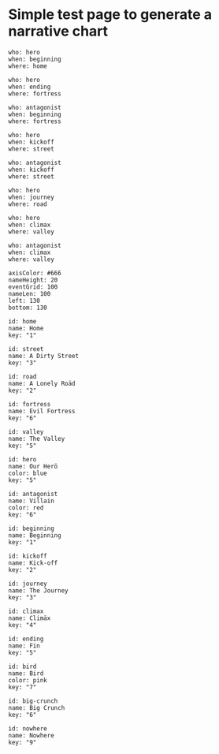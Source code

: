 # Simple test page to generate a narrative chart

```narcha-event
who: hero
when: beginning
where: home
```

```narcha-event
who: hero
when: ending
where: fortress
```

```narcha-event
who: antagonist
when: beginning
where: fortress
```

```narcha-event
who: hero
when: kickoff
where: street
```

```narcha-event
who: antagonist
when: kickoff
where: street
```

```narcha-event
who: hero
when: journey
where: road
```

```narcha-event
who: hero
when: climax
where: valley
```

```narcha-event
who: antagonist
when: climax
where: valley
```

```narcha-plot
axisColor: #666
nameHeight: 20
eventGrid: 100
nameLen: 100
left: 130
bottom: 130
```


```narcha-where
id: home
name: Home
key: "1"
```

```narcha-where
id: street
name: A Dirty Street
key: "3"
```

```narcha-where
id: road
name: A Lonely Roäd
key: "2"
```

```narcha-where
id: fortress
name: Evil Fortress
key: "6"
```

```narcha-where
id: valley
name: The Valley
key: "5"
```

```narcha-who
id: hero
name: Our Herö
color: blue
key: "5"
```

```narcha-who
id: antagonist
name: Villain
color: red
key: "6"
```

```narcha-when
id: beginning
name: Beginning
key: "1"
```

```narcha-when
id: kickoff
name: Kick-off
key: "2"
```

```narcha-when
id: journey
name: The Journey
key: "3"
```

```narcha-when
id: climax
name: Climäx
key: "4"
```

```narcha-when
id: ending
name: Fin
key: "5"
```


```narcha-who
id: bird
name: Bird
color: pink
key: "7"
```

```narcha-when
id: big-crunch
name: Big Crunch
key: "6"
```

```narcha-where
id: nowhere
name: Nowhere
key: "9"
```
